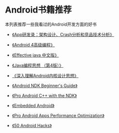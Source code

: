 # Android书籍推荐

本列表推荐一些我看过的Android开发方面的好书

- [《App研发录：架构设计、Crash分析和竞品技术分析》][1]
- [《Android 4高级编程》][2]
- [《Effective java 中文版》][3]
- [《Java编程思想 （第4版）》][4]
- [《深入理解Android内核设计思想》][5]
- [《Android NDK Beginner's Guide》][6]
- [《Pro Android C++ with the NDK》][7]
- [《Embedded Android》][8]
- [《Pro Android Apps Performance Optimization》][9]
- [《50 Android Hacks》][10]


  [1]: http://book.douban.com/subject/26649050/
  [2]: http://book.douban.com/subject/24153574/
  [3]: http://book.douban.com/subject/3360807/
  [4]: http://book.douban.com/subject/2130190/
  [5]: http://book.douban.com/subject/25921329/
  [6]: http://book.douban.com/subject/6868985/
  [7]: http://book.douban.com/subject/20285069/
  [8]: http://book.douban.com/subject/7906782/
  [9]: http://book.douban.com/subject/10606736/
  [10]: http://book.douban.com/subject/19994024/